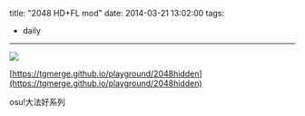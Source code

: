 title: "2048 HD+FL mod"
date: 2014-03-21 13:02:00
tags:
- daily
---
![](https://31.media.tumblr.com/03f4dcc602c84ebaa9371010c595b354/tumblr_inline_n2rsmuXWuX1s1w710.png)

[https://tgmerge.github.io/playground/2048hidden](https://tgmerge.github.io/playground/2048hidden)

osu!大法好系列